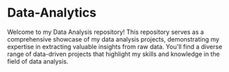 # Data-Analytics
Welcome to my Data Analysis repository! This repository serves as a comprehensive showcase of my data analysis projects, demonstrating my expertise in extracting valuable insights from raw data. You'll find a diverse range of data-driven projects that highlight my skills and knowledge in the field of data analysis.

